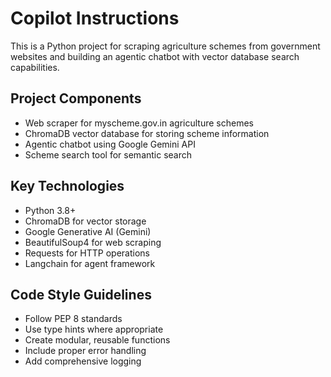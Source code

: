 # Copilot Instructions

<!-- Use this file to provide workspace-specific custom instructions to Copilot. For more details, visit https://code.visualstudio.com/docs/copilot/copilot-customization#_use-a-githubcopilotinstructionsmd-file -->

This is a Python project for scraping agriculture schemes from government websites and building an agentic chatbot with vector database search capabilities.

## Project Components
- Web scraper for myscheme.gov.in agriculture schemes
- ChromaDB vector database for storing scheme information
- Agentic chatbot using Google Gemini API
- Scheme search tool for semantic search

## Key Technologies
- Python 3.8+
- ChromaDB for vector storage
- Google Generative AI (Gemini)
- BeautifulSoup4 for web scraping
- Requests for HTTP operations
- Langchain for agent framework

## Code Style Guidelines
- Follow PEP 8 standards
- Use type hints where appropriate
- Create modular, reusable functions
- Include proper error handling
- Add comprehensive logging
